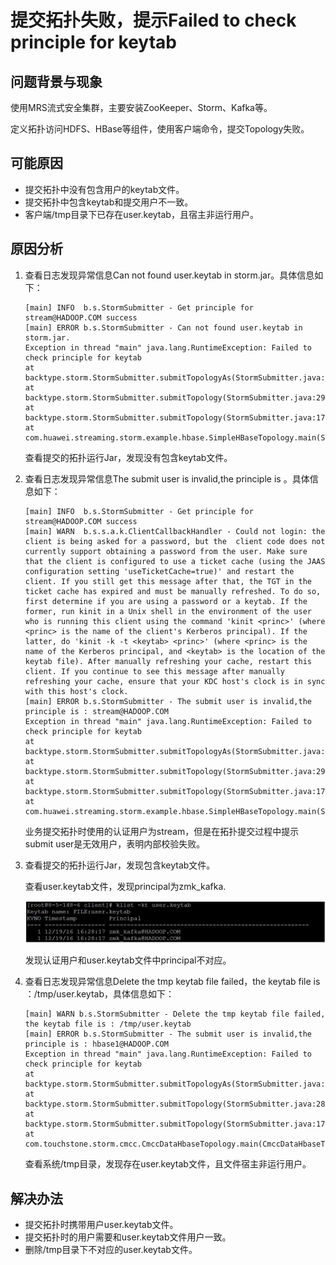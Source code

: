 # 提交拓扑失败，提示Failed to check principle for keytab<a name="ZH-CN_TOPIC_0183415881"></a>

## 问题背景与现象<a name="zh-cn_topic_0167274757_s8c5a413588744f3ea1320d012fdb73cb"></a>

使用MRS流式安全集群，主要安装ZooKeeper、Storm、Kafka等。

定义拓扑访问HDFS、HBase等组件，使用客户端命令，提交Topology失败。

## 可能原因<a name="zh-cn_topic_0167274757_section51259467103320"></a>

-   提交拓扑中没有包含用户的keytab文件。
-   提交拓扑中包含keytab和提交用户不一致。
-   客户端/tmp目录下已存在user.keytab，且宿主非运行用户。

## 原因分析<a name="zh-cn_topic_0167274757_section2251282011336"></a>

1.  查看日志发现异常信息Can not found user.keytab in storm.jar。具体信息如下：

    ```
    [main] INFO  b.s.StormSubmitter - Get principle for stream@HADOOP.COM success
    [main] ERROR b.s.StormSubmitter - Can not found user.keytab in storm.jar.
    Exception in thread "main" java.lang.RuntimeException: Failed to check principle for keytab
    at backtype.storm.StormSubmitter.submitTopologyAs(StormSubmitter.java:219)
    at backtype.storm.StormSubmitter.submitTopology(StormSubmitter.java:292)
    at backtype.storm.StormSubmitter.submitTopology(StormSubmitter.java:176)
    at com.huawei.streaming.storm.example.hbase.SimpleHBaseTopology.main(SimpleHBaseTopology.java:77)
    ```

    查看提交的拓扑运行Jar，发现没有包含keytab文件。

2.  查看日志发现异常信息The submit user is invalid,the principle is 。具体信息如下：

    ```
    [main] INFO  b.s.StormSubmitter - Get principle for stream@HADOOP.COM success
    [main] WARN  b.s.s.a.k.ClientCallbackHandler - Could not login: the client is being asked for a password, but the  client code does not currently support obtaining a password from the user. Make sure that the client is configured to use a ticket cache (using the JAAS configuration setting 'useTicketCache=true)' and restart the client. If you still get this message after that, the TGT in the ticket cache has expired and must be manually refreshed. To do so, first determine if you are using a password or a keytab. If the former, run kinit in a Unix shell in the environment of the user who is running this client using the command 'kinit <princ>' (where <princ> is the name of the client's Kerberos principal). If the latter, do 'kinit -k -t <keytab> <princ>' (where <princ> is the name of the Kerberos principal, and <keytab> is the location of the keytab file). After manually refreshing your cache, restart this client. If you continue to see this message after manually refreshing your cache, ensure that your KDC host's clock is in sync with this host's clock.
    [main] ERROR b.s.StormSubmitter - The submit user is invalid,the principle is : stream@HADOOP.COM
    Exception in thread "main" java.lang.RuntimeException: Failed to check principle for keytab
    at backtype.storm.StormSubmitter.submitTopologyAs(StormSubmitter.java:219)
    at backtype.storm.StormSubmitter.submitTopology(StormSubmitter.java:292)
    at backtype.storm.StormSubmitter.submitTopology(StormSubmitter.java:176)
    at com.huawei.streaming.storm.example.hbase.SimpleHBaseTopology.main(SimpleHBaseTopology.java:77)
    ```

    业务提交拓扑时使用的认证用户为stream，但是在拓扑提交过程中提示submit user是无效用户，表明内部校验失败。

3.  查看提交的拓扑运行Jar，发现包含keytab文件。

    查看user.keytab文件，发现principal为zmk\_kafka.

    ![](figures/zh-cn_image_0167275075.jpg)

    发现认证用户和user.keytab文件中principal不对应。

4.  查看日志发现异常信息Delete the tmp keytab file failed，the keytab file is ：/tmp/user.keytab，具体信息如下：

    ```
    [main] WARN b.s.StormSubmitter - Delete the tmp keytab file failed, the keytab file is : /tmp/user.keytab
    [main] ERROR b.s.StormSubmitter - The submit user is invalid,the principle is : hbase1@HADOOP.COM
    Exception in thread "main" java.lang.RuntimeException: Failed to check principle for keytab
    at backtype.storm.StormSubmitter.submitTopologyAs(StormSubmitter.java:213)
    at backtype.storm.StormSubmitter.submitTopology(StormSubmitter.java:286)
    at backtype.storm.StormSubmitter.submitTopology(StormSubmitter.java:170)
    at com.touchstone.storm.cmcc.CmccDataHbaseTopology.main(CmccDataHbaseTopology.java:183)
    ```

    查看系统/tmp目录，发现存在user.keytab文件，且文件宿主非运行用户。


## 解决办法<a name="zh-cn_topic_0167274757_section896511911216"></a>

-   提交拓扑时携带用户user.keytab文件。
-   提交拓扑时的用户需要和user.keytab文件用户一致。
-   删除/tmp目录下不对应的user.keytab文件。

